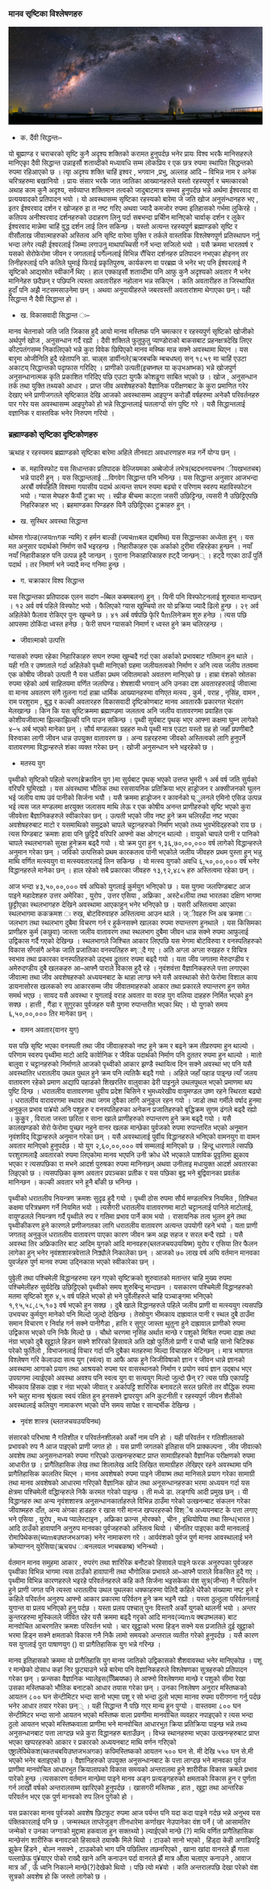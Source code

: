 ### मानव सृष्टिका विश्लेषणहरु

![img](img/universe.jpg)


- क. दैंवी सिद्धन्तः–

यो बूह्माण्ड र चराचरको सृष्टि कुनै अदृश्य शक्तिको करामत हुनुपर्दछ भनेर प्रायः विश्व भरकै मानिसहरुले मानिएकाृ दैवी सिद्धान्त उन्नाइसौं शताव्दीको मध्यावधि सम्म लोकप्रिय र एक छत्र रुपमा स्थापित सिद्धन्तको रुपमा रहिआएको छ । त्याृ अदृश्य शक्ति चाहिं इश्वर , भगवान ,प्रभु, अल्लाह आदि – विभिन्न नाम र अनेक चरित्रहरुमा बखानियो । प्रायः संसार भरकै जात जातिका आख्यानहरुले यस्तो रहस्यपुर्ण र चमत्कारको अथाह काम कुनै अदृश्य, सर्वव्याप्त शक्तिमान तत्वको जादुबाटमात्र सम्भव हुनुपर्दछ  भन्ने अर्थमा ईश्वरवाद वा प्रत्ययवादको प्रतिपादन भयो । यो अवस्थासम्म सृष्टिका रहस्यको बारेमा जे जति खोज अनुसंन्धानहरु भए , इतर ईश्वरवाद दर्शन र खोजहरु इा त नष्ट गरिए अथवा ज्यादै कमजोर रुपमा इतिहासको गर्भमा लुकिरहे । कतिपय अनीश्वरवाद दर्शनहरुको उदाहरण लिनु पर्दा सबभन्दा प्रचिीन मानिएको चार्वाक् दर्शन र लुकेर ईश्वरवाद मान्नेमा चाहिं वुद्ध दर्शन लाई लिन सकिन्छ । यस्तो अत्यन्त रहस्यपुर्ण ब्रह्माण्डको सृष्टि र वीसौंलाख जीवात्माहरुको अस्तित्व अनि सृष्टि वारेमा युक्ति र तर्कले वास्तविक विश्लेषणपुर्ण प्रतिस्थापन गर्नु भन्दा लगेर त्यही ईश्वरलाई जिम्मा लगाउनु माथापच्चिसी गर्ने भन्दा सजिलो भयो । यसै क्रममा भारतवर्ष र यसको सेरोफेरोमा जीवन र जगतलाई पर्गेल्नलाई विभिन्न रौंचिरा दर्शनहरु प्रतिपादन नभएका होइनन् तर तिनीहरुलाई पनि कतिले घुमाई फिराई प्रकृतिपुरुष, कार्यकरण वा परब्रह्म जे भनेर भए पनि ईश्वरलाई नै सृृष्टिको आद्यस्रोत स्वीकार्ने थिए । हाल एक्काइसौं शताव्दीमा पनि आफु कुनै अदृश्यको अवतार नै भनेर मानिनेहरु छदैछन् र पछिपनि त्यस्ता अवतारीहरु नहोलान भन्न सकिएन । कति अवतारीहरु त जिस्थापित हुदाँ पनि अझै नटसमसाउनेमा छन् । अथवा अनुयायीहरुले जबरवस्ती अवतारांशमा थेगाएका छन्। यही सिद्धान्त नै दैवी सिद्धान्त हो ।

- ख. विकासवादी सिद्धान्त ः–

मानव चेतनाको जति जति जिकास हुदै आयो मानव मस्तिष्क पनि चमत्कार र रहस्यपुर्ण सृष्टिको खोजीको अर्थपुर्ण खोज , अनुसन्धान गर्दै रह्यो । दैवी शक्तिले फुतुफुतु प्याण्डोराको बाकसबाट प्रहनक्षत्रदेखि लिएर कीटपतंगसम्म निकालिएको भन्ने कुरा विवेक छिपिएको मानव मस्ष्कि मान्न सक्ने अवस्थामा थिएन । यस बारृमा ओजीनिति हुदै रहेतापनि डा. चाल्र्स डार्वीनले(ऋजबचकि म्बचधष्ल) सन् १८५९ मा चाहिं एउटा अकाटय् सिद्धान्तको पदाृफास गरिदिए । प्राणीको उत्पती(इचष्नष्ल या क्उभअष्भक) भन्ने खोजपुर्ण अनुसन्धानात्मक कृति प्रकाशित गरिदिए पछि एउटा युगकै कोशढुगा साबित भएको छ । खोज , अनुसन्धान  तर्क तथा युक्ति तथ्यको आधार । प्राप्त जीव अवशेषहरुको वैज्ञानिक परीक्षणबाट के कुरा प्रमाणित गरेर देखाए भने प्राणीजगतले सृष्टिकाल देखि आजको अवस्थासम्म आइपुग्न करोडौं वर्षहरुमा अनेकौ परिवर्तनहरु पार गरेर यस अवस्थासम्म आइपुगेको हो भन्ने सिद्धान्तलाई घतलाग्दो संग पुष्टि गरे । यसै सिद्धान्तलाई वज्ञानिक र वास्तविक भनेर निरुपण गरियो ।





### ब्रह्माण्डको सृष्टिका दृष्टिकोणहरु


ऋथाह र रहस्यमय ब्रह्माण्डको सृष्टिका बारेमा अहिले तीनवटा अवधारणाहरु मन्न गर्ने योग्य छन् ।

- क. महाविस्फोट
यस सिधान्तका प्रतिपादक वेल्जियमका अब्बेजोर्ज लभेत्र(ब्ददभनयचनभ ीयखभतचब) भन्ने पादरी हुन् । यस सिद्धान्तलाई ...विगवेग सिद्धान्त पनि भनिन्छ । यस सिद्धान्त अनुसार आजभन्दा अरबौं वर्षपहिलिे विश्वमा गयासीय पदार्थ अत्यन्त सघन रुपमा बढ्यो र परिणाम स्वरुप महाविस्फोटन भयो । ग्यास मेघहरु कैयौं टुक्रा भए । स्प्रीङ बीचमा काट्ता जसरी उछिट्टिन्छ, त्यसरी नै उछिट्टिएपछि निहरिकाहरु भए । ब्रहमाण्डका पिण्डहरु यिनै उछिट्टिएका टुक्राहरु हुन् ।

- ख. सुस्थिर अवस्था सिद्धान्त

थोमस गोल्ड(त्जयmगक न्यमि) र हर्मन बाल्डी (ज्यचmबल द्यबमिथ) यस सिद्धान्तका अध्येता हुन् । यस मत अनुसार पदार्थको निर्माण सधैं भइरहन्छ । निहारीकाहरु एक अर्काको दुरीमा रहिरहेका हुन्छन । नयाँ नयाँ निहारीकाहरु पनि उत्पन्न हुदै जान्छन् । पुराना निकाहारिकाहरु ह्ट्दै जान्छन्् । हट्दै गएका ठाउँ पुर्ति पदार्थ । तर निमार्ण भने ज्यादै मन्द गनिमा हुन्छ ।

- ग. चक्राकार विश्व सिद्धान्त

यस सिद्धान्तका प्रतिपादक एलन सदांग –ब्बिल कबमबलन) हुन् । यिनी पनि विस्फोटनलाई शुरुवात मान्दछन् । १२ अर्व वर्ष पहिले विस्फोट भयो । फैलिएको ग्यास खुम्चियो तर यो प्रक्रिया ज्यादै ढिलो हुन्छ । २९ अर्व अहिलेकोे फैलाव रोकिएर पुनः खुम्चने छ । ४१ अर्ब वर्षपछि फृेरि पैmलिनेक्रम शुरु हनेछ । त्यस पछि आपसमा ठोकिंदा ध्वस्त हनेछ । फेरी सघन ग्यासको निमार्ण र ध्वस्त हुने क्रम चलिरहन्छ ।  

- जीवात्माको उत्पत्ति

ग्यासको रुपमा रहेका निहारिकाहरु सघन रुपमा खुम्चदै गर्दा एका अर्काको प्रभावबाट गतिमान हुन थाले । यही गति र उष्णताले गर्दा अहिलेको पृथ्वी मानिएको ग्रहमा जलीयतत्वको निर्माण र अनि त्यस जलीय ततवमा एक कोषीय जीवको उत्पती नै यस धर्तीका प्रथम जविातमाको अवतरण मानिएको छ । हाम्रा वंशको स्रोतका रुपमा रहेको आर्ष साहितयमा वर्णित जलपिण्ड। शेषशायी भगवान् अनि उनका दश अवतारहरुलाई जीवात्मा वा मानव अवतरण संगै तुलना गर्दा हाम्रा धार्मिक आख्यानहरुमा वणिएत मत्स्य , कुर्म , वराह , नृसिंह, वामन , राम परशुराम , बुद्ध र कल्की अवतारहरु विकासवादी दृष्टिकोणबाट मानव अवतारकै प्रकारगत भेदसंग मेलखान्छ । किन कि यस सृष्टिक्रममा ब्रह्माण्डमा जलतत्व अनि जलीय वातावरणमा प्रवाहित एक कोशीयजीवात्मा झिल्काझिल्की पनि पाउन सकिन्छ ।
पृथ्वी सुर्यबाट पृथक् भएर आफ्ना कक्षमा घुम्न लागेको ४–५ अर्ब भएको मानेका छन् । सौर्य मण्डलका ग्रहहरु मध्ये पृथ्वी मात्र एउटा यस्तो ग्रह हो जहाँ प्रपणीबाटै विरुवाका लागी जीवन धान्न उपयु्क्त वातावरण छ । अन्य ग्रहरहरुमा जीवको अस्तित्वको लागि हुनुपर्ने वातावरणमा विद्धान्हरुले शंका व्यक्त गरेका छन् । खोजी अनुसन्धान भने भइरहेको छ ।

- मतस्य युग

पृथ्वीको सृष्टिको पहिलो चरण(ब्रेक्राविन युग )मा सुर्यबाट पृथक् भएको उत्तप्त भुमरी १ अर्ब वर्ष जति सुर्यको वरिपरि घुमिरह्यो  । यस अंवस्थामा भौतिक तथा रससायनिक प्रतिक्रिया भएर हाड्रोजन र अक्सीजनको घुलन भई जलीय वाष्प उवं पानीको सिर्जना भयौ । यसै क्रममा हाड्रोजन र कावर्नको घ्ुलनले एमिनो एसिड उत्पन्न भई त्यस जल मण्डलमा क्षरयुक्त जलासय माथि लेऊ र एक कोषीय अनन्त प्राणीहरुको सृष्टि भएको कुरा जीववेत्ता बैज्ञानिकहरुले स्वीकारेका छन् । उत्पती भएको जीव नष्ट हुने क्रम चलिरहँदा नष्ट भएका अवशेषहरुबाट माटो र यसमाथिको समुद्रको चापले चट्टानहरुको निर्माण भएको तथ्य भुवर्भविद्हरुको राय छ । त्यस पिण्डबाट क्रमशः हावा पनि छुट्टिदै वरिपरि आफ्नो कक्ष ओगट्न थाल्यो । वायुको चापले पानी र पानिको चापले स्थलभागको सुरक्ष हुनेक्रम बढ्दै गयो । यो क्रम पुरा हुन १,३६,७०,००,००० वर्ष लागेको विद्धान्हरुले अनुमान गरेका छन् । जविको उत्पत्तिको प्रथम कारकतत्व पानी भएकोले जलीय जीवहरु प्रथम पुस्ता हुन् भन्नु माथि वर्णित  मत्स्ययुग वा मत्स्यवतारलाई लिन सकिन्छ । यो मत्स्य युगको अवधि ६,५०,००,००० वर्ष भनेर विद्धानहरुले मानेका  छन् । हाल रहेको सबै प्रकारका जीवहरु १३,९२,४८५ हरु अस्तित्वमा रहेका छन् ।

आज भन्दा ४३,५०,००,००० वर्ष अघिको युगलाई कुर्मयुग भनिएको छ । यस युगमा जलपिण्डबाट आज पाइने महादेशहरु उत्तर अमेरिका , युरोप , उत्तर एसिया , अफ्रिका , अस्टे«लीया तथा भारतका दक्षिण भागमा छुट्टीएका स्थलभागहरु देखिने अवस्थामा आएकाहुन् भनेर भनिएको छ । यसरी अस्तित्वमा आएका स्थलभागमा ककक्रमश ः रुख, बोटविरुवाहरु अस्तित्वमा आउन थाले । ज्ीवहरु प्नि अब क्रमश ः जलभाग तथा स्थलभाग दुबैमा विचरण गर्न र हुर्कनसक्ने खालका रुपमा रुपान्तरण हुनथाले । यस किसिमका प्राणीहरु कुर्म (कछुवा) जास्ता जलीय वातावरण तथा स्थलभाग दुबैमा जीवन धान्न सक्ने रुपमा आफुलाई उद्विकास गर्दै गएको देखिन्छ । स्थलभागले जिश्चित आकार लिएपछि यस भेगमा बोटविरुवा र वनस्पतिहरुको विकास सँगसंगै अनेक जाति प्रजातिका वनस्पतिहरु ब्ण््दै गए । अति अग्ला अग्ला रुखहरु र विचित्र स्वभाव तथा प्रकारका वनस्पतिहरुको उद्भव द्रुततर रुपमा बढ्दै गयो । यता जीव जगतमा मेरुदण्डीय र अमेरुदण्डीय दुबै खलकहरु आ–आफ्नै पाराले विकास हुदै रहे । नृवंशवंत्ता वैज्ञानिकहरुले पत्ता लगाएका जीवात्मा तथा जीव अवशेषहरुको अध्ययनबाट के थाहा लाग्छ भने यसै अवस्थाको सेरो फेरोमा विशाल काय डायनासोरस खलकको रुप आकारसम्म जीव जीवातमाहरुको आकार तथा प्रकारले रुपान्तरण हुन समेत समर्थ भएछ । सायद यसै अवस्था र युगलाई वराह अवतार वा वराह युग  वलिया दाहहरु निर्मित भएको हुन सक्छ । हात्ती , गैंडा र सुगुरका पुर्वजहरु यसै युगमा रुपान्तरीत भएका थिए । यो युगको समय ६,५०,००,००० तिर मानेका छन् ।    


- वामन अवतार(वानर युग)

यस पछि सृष्टि भएका वनस्पती तथा जीव जीवात्हरुको नष्ट हुने क्रम र बढ्ने क्रम तीव्ररुपमा हुन थाल्यो । परिणाम स्वरुप पृथ्वीमा माटो आदि कार्वेानिक र जैविक पदार्थको निर्माण पनि दुततर रुपमा हुन थाल्यो । मातो बालुवा र चट्टानहरुको निर्माणले आजको पृथ्वीको आकार झण्डै स्थायित्व दिन सक्ने अवस्था भए पनि यसै अवस्थातिर धरातलीय उथल पुथल हुने क्रम पनि त्यतिकै बढ्दै गयो । अहिले जहाँ पहाड पाइ्न्छ त्याँ जलय वातावरण रहेको प्रमाण अद्यापि पहाडको शिखरतिर वालुवाका ढेरी पाइनु्ले उथलपुथल भएको प्रमाणमा थप पुष्टि दिन्छ । धरातलीय वातावरणमा धुवीय प्रदेश चिसिने र भुमध्यरेखीय वायुमण्डल उष्ण रहने स्थिरता बढ्यो । धरातलीय वारावरणमा स्थावर तथा जगम दुवैका लागि अनुकुल रहन गयो । जाडो तथा गर्मीले वर्षाद हुनमा अनुकुल प्रभाव पा¥यो अनि पशुहरु र वनस्पतिहरुका अनेकन प्रजातिहरुको बृद्धिक्रम सुगम ढंगले बढ्दै रह्यो । कुकुुर , विराला जस्ता छरिता र साना खाले प्राणीहरुको रुपान्तरण हुने क्रम बढ्दै गयो । यसै कालखण्डको सेरो फेरोमा पुच्छर नहुने वानर खलक मान्छेका पुर्वजको रुपमा रुपान्तरित भएको अनूमान नृवंशविद् विद्धान्हरुले अनुमान गरेका छन् । यसै अवस्थालाई पुर्वीय विद्धानहरुले भनिएको वामनयुग वा वामन अवतार मानिएको हुनुपर्दछ । यो युग २,६०,००,००० वर्ष सम्मलाई मानिएको छ । हिन्दू धारणाले त्सपछि परशुरामलाइै अवतारको रुपमा लिएकोमा मानव भएपनि उनी क्रोध धेरै भएकाले पाशविक प्रूवृतिमा झुकाव भएका र त्यसपछिका रा मभने आदर्श पुरुषका रुपमा मानिनछन् अथवा उनीलाइ मधायुक्त आदर्श अवतारका लिइएको छ । त्यसपछिका कृष्ण अवतार प्रपञ्चका प्रतीक र यस पछिका बुद्व भने बुद्विवानका प्रवर्तक मानिन्छन । कल्की अवतार भने हूनै बाँकी छ भनिन्छ ।

पृथ्वीको धरातलीय नियन्त्रण क्रमशः सुदृढ हुदै गयो । पृथ्वी ठोस रुपमा सौर्य मण्डलभित्र नियमित , तिश्चित कक्षमा परित्रभ्रमण गर्ने नियमित भयो । त्यसैगरी धरातलीय वातावरणमा माटो चट्टानलाई पानिले माटोलाई, वायुण्डलले नियन्त्रण गर्दै पृथ्वीले रुप र गतिमा प्रभाव पार्ने काम भयो । रासायनिक तत्व भुलन हुने तथा पृथ्वीकीकरण हुने  कारणले प्रणीजगतका लागि धरातलीय वातावरण अत्यन्त उपयोगी  रहने भयो । यता प्राणी जगतलृ अनुकुल धरातलीय वातावरण पाएका कारण जीवन क्रम अझ सहज र सरल बन्दै रह्यो । यसै अवस्था तिर अफ्रिकातिर बाट आदिम युगको आदि मानवहरु(ब्लतजचयउययिष्म) युरोप र एसिया तिर फैलन लागेका हुन् भनेर नृवंशशास्त्रवेत्ताले निक्र्यौले निकालेका छन् । आजको ७० लाख वर्ष अघि वर्तमान मानवका पुवर्जहरु पुर्ण मानव रुपमा उद्निकास भएको स्वीकारेका छन् ।

पुवेृली तथा पश्चिमेली विद्धानहरुमा रहन गएको सृष्टिक्रको शुरुवातको मतान्तर चाहि मुख्य रुपमा पश्चिमेलीहरु सुर्यदेखि उछिट्टिएको पृथ्वीको समय शुरुबिन्दु मान्दछन । यसकारण पश्चिमेली विद्धानहरुको मतमा सृष्टिको शुरु ४,५ वर्ष पहिले भएको हो भने पुर्वेलीहरुले चाहि पञ्चाङ्गमा भनिएको १,९५,५८,८५,१०३ वर्ष भएको हुन सक्छ । दुबै खाले विद्धानहरुले पहिले जलीय प्राणी वा मत्स्ययुग त्यसपछि उभयचर कुर्मयुग मानेको पनि मिल्दो जुल्दो देखिन्छ । तेस्रोयुग भीमकाय दाह्रावाल पानी र स्थल दुबै ठाउँमा समान विचारण र निर्वाह गर्न सक्ने पानीगैडा  , हात्ति र सुगुर जास्ता थुतुना हुने दाह्रावाल प्राणीको रुपमा उद्विकास भएको पनि निकै मिल्दो छ । चौथो चरणमा नृसिंह अर्थात मान्छे र पशुको मिश्रित रुपमा दाह्रा तथा नंग्रा भएको दुबै खुट्टाले हिडन सक्ने शरिरको हिसावले अति दह्रो फुर्तिलो प्राणी र पाचौ चाहि सानो चिटिक्क परेको फुर्तिलो , विभाजनलाई विचार गर्दा पनि दुबैका मतहरुमा मिल्दा विचारहरु भेटिन्छन् । मात्र भाषागत विश्लेषण गरि केलाउदा सत्य युग (स्वंत्व) वा आफै आफ हुने जिजीविषाको ज्ञान र जीवन धान्ने ज्ञानको अवस्थामा आगाको प्रयाग तथा आश्रयको रुपमा घर वासस्थानको निर्माण र प्रयोग स्वयं ज्ञान उद्बाध भएर उपयागमा ल्याईएको अवस्था अवश्य पनि स्वत्व युग वा सत्ययुग मिल्दो जुल्दो छैन् र? त्यस पछि एकापट्टि भीमकाय  हिंसक दाह्रा र नंग्रा भएको जीवात् र अर्कापट्टि शारिरिक बनावटले सरल छरितो तर वौद्धिक रुपमा भने चतुर मानव श्रृंखला स्वयं रक्षित हुन हुनसक्ने द्वापरयुग अनि कुटनीती र रहस्यपुर्ण जीवन शैलीको अवस्थालाई कलियुग नामाकरण भएको पनि समय सापेक्ष र सान्दर्भीक देखिन्छ ।

- नृवंश शास्त्र (ब्लतजचयउययिनथ)

संसारको परिभाषा नै गतिशील र परिवर्तनशीलको अर्को नाम पनि हो । यही परिवर्तन र गतिशीलताको प्रभावको रुप नै आज पाइएको प्राणी जगत हो । यस प्राणी जगतको इतिहास पनि प्राक्कल्पना , जीव जीवात्को अवशेष तथा अनुसनधानको रुपमा गरिएको उत्खनन्हरुबाट प्राप्त सामाग्रीहरुको वैज्ञानिक परीक्षणको रुपमा आधारीत छ । प्रागैतिहासिक लेख तथा शिलालेख आदि लिखित सामाग्रीहरु लेखिएर रहने अवस्थामा पनि प्रागैतिहासिक कालतिर थिएन । मानव अवशेषको रुपमा पाइने जीवाष्म तथा मानिसले प्रयाग गरेका सामाग्री तथा मानव अवशेषको आधारमा गरिएको वैज्ञानिक खोज तथा अनूसन्धानहरुका भरमा अध्ययन गर्दा यस क्षेत्रमा पश्चिमेली वद्धिान्हरुले निकै करमत गरेको पाइन्छ । ती मध्ये डा. लङ्गघि आदी प्रमुख छन् । यी विद्धानहरु त्था अन्य नृवंशशास्त्र अनुसन्धानकार्ताहरुले विभिन्न ठाउँमा गरेको उत्खनन्बाट संकलन गरेका जीवाष्महरु दाँत, अन्य अंगका हाडहरु र खास गरी मानज खप्परहरुको विश्ेष अध्ययनबाट के पत्ता लगाए भने एसिया , युरोप , मध्य प्यालेस्टाइन , अफ्रिका फ्रान्स ,मोरक्को , चीन , इथियोपिया तथा सिन्ध(भारत ) आदि ठाउँको हावापानि अनुरुप मानवका पुर्वजहरुको अस्तित्व थियो । चीनतिर पाइएका कपी मानवलाई रोमापिथेकस(च्यmबउष्तजभअगक) भनेर नामाकरण गरे । आर्यवंशको पुर्वज पुर्ण मानव आवस्थालाई भने क्रोम्याग्नन् युरेसिया(ऋचयध ःबनलयल भ्गचबकष्ब) भनिन्थ्यो ।    

र्वतमान मानव समुहमा आकार , रुपरंग तथा शारिरिक बनौटको हिसावले पाइने फरक अनुरुपका पुर्वजहरु पृथ्वीका विभिन्न भागमा त्यस ठाउँको हावापानी तथा भौगोलिक प्रभावले आ–आफ्नै पाराले विकसित हुदै गए । पृथ्वीमा विभिन्न कारणहरुले भइरहे परिवर्तनहरुले कहि कतै सिर्जना भइसकेका वंश सुत्र(जीन्स) नै परिवर्तन हुने प्राणी जगत पनि त्यस्ता धरातलीय उथल पुथलका धक्काहरुमा पेलिदै कहिले धेरैको संख्यामा नष्ट हुने र कहिले परिवर्तन अनुरुप आफ्नो आकार प्रकारमा परिर्वतन हुने क्रम भइनै रह्यो । यस्ता ठुल्ठुला परिर्वतनलाई युगान्त वा प्रलय भनिएको हुनु पर्दछ । यस्ता प्रलय पश्चात् पुनः विस्तारै अर्को युगको थालनी भयो । अन्तर कुन्तरहरुमा मुस्किलले जीवित रहेर यसै क्रममा बढ्दै गरृको आदि मानव(ज्यmय क्बउष्भलक) बाट मानवोचित आचरणतिर क्रमशः परिवर्तन भयो । चार खुट्टाको भरमा हिड्न सक्ने यस प्रजातिले दुई खुट्टाको भरमा हिड्न सक्ने क्षमताको विकास गनै निकै लामो समयको अन्तराल व्यतीत गरेको हुनुपर्दछ । यसै कारण यस युगलाई पुरा पाषाणयुग () वा प्रागैतिहासिक युग भन्ने गरिन्छ ।

मानव इतिहासको क्रममा यो प्रागैतिहासि युग मानव जातिको उद्विकासको शैशवावस्था भनेर मानिएकोछ । पशू र मान्छेको दोसाध कहां निर छुट्याउने भन्ने बारेमा पनि वेज्ञानिकहरुले विश्लेषणका सुत्रहरुको प्रतिपादन गरेका छन् । फ्रन्सका वैज्ञानिक भ्यालेइस(ख्बिियष्क) ले आफ्नो विश्लेषणमा मान्छे र पशुको सीमा रेखा उसका मस्तिष्कको भौतिक बनाटको आधार तयास गरेका छन् । उनका निश्लेषण अनुरार मस्तिष्कको आयतन ८०० घन सेन्टीमिटर भन्दा सानो भएमा पशू र सो भन्दा ठुलो भएमा माानव रुपमा परीगणना गर्नु पर्दछ भनेर आधार तयार गरेका छन्् । यही सिद्धान्त नै पछि गएर मान्य हुन पुग्यो । वास्तवमा ८०० घन सेन्टीमिटर भन्दा सानो आयतन भएको मस्तिष्क वाला प्रवणीमा मानवोचित व्यवहार नपाइएको र त्यस भन्दा ठुलो आयतन भएको मस्तिष्कवाला प्राणीमा भने मानवोचित आधारभुत क्रिया प्रतिक्रिया पाइन्छ भन्ने तथ्य अनुसन्धानबाट पत्ता लाग्दछ भन्ने कुरा विद्धानहरु बताउँछन् । विभ्न्न स्थानहरुमा भएका उत्खनन्हरुबाट प्राप्त भएका खप्परहरुको आकार र प्रकारको अध्ययनबाट माथि वर्णन गरिएको एष्ट्रालेपिथेकश(ब्कतचबयिउष्तजभअगक) कपिमस्तिष्कको आयतन ५०० घन से. मी देखि ५५० घन से.मी भएको भनेर बताइएको छ । वैज्ञानिहरुको उपयुक्त अनुसन्धानबाट के पत्ता लाग्दछ भने मानवका पुर्वज प्राणीमा मानवोचित आधारभुत क्रियालापको विकास समयको अन्तरालमा हुने शारीरीक विकास क्रमले प्रभाव पारेको हुन्छ ।त्यसकारण वर्तमान मान्छेमा पाइने मानव अङ्ग प्रत्यङ्गहरुको क्षमताको विकास हुन र पुर्णता गर्न लाखौं वर्षको अन्तरालसम्म खारिएको हुनुपर्दछ । खासगरी मस्तिष्क , हात , खुट्टा तथा आन्तरिक परिवर्तन भएर एक पुर्ण मानवको रुप लिन पुगेको हो ।

यस प्रकारका मानव पुर्वजको अवशेष छिटफुट रुपमा आज पर्यन्त पनि यदा कदा पाइने गर्दछ भन्ने अनुभव यस पंक्तिकारलाई पनि छ । जन्मस्थल ताप्लेजुङ्ग तीनधारेमा कर्णाखर नेउपानेका वंश पर्ने ( जो आसामतिर जन्मेको र उनका जग्गाको मुद्दामा हकवाला हुन सक्तथ्यो ) ल्याईएको मान्छे (?) माथि वर्णित प्रागैतिहासिक मान्छेसंग शारीरिुक बनावटको हिसावले ठ्याक्कै मिले थियो । टाउको सानो भएको , हिंड्दा केही अगाडिपट्टि झुकेर हिंडने , बोल्न नसक्ने , टाउकोको भाग पनि पछिल्तिर तछनरिएको , खाना खांदा वानरले झैं गाला पल्लाछेऊ पु¥याएर पोको राख्दै खाने अनि कनाउन पर्दा वानरले झैं मात्र औंला चलाएर कनाउने , आवाज मात्र आँ , ऊँ ध्वनि निकाल्ने मान्छे(?)देखेको थियो । पछि त्यो म¥यो । कति अन्तरालपछि देखा परेको वंश सुत्रको अवशेष हो कि जस्तो लागेको छ ।
